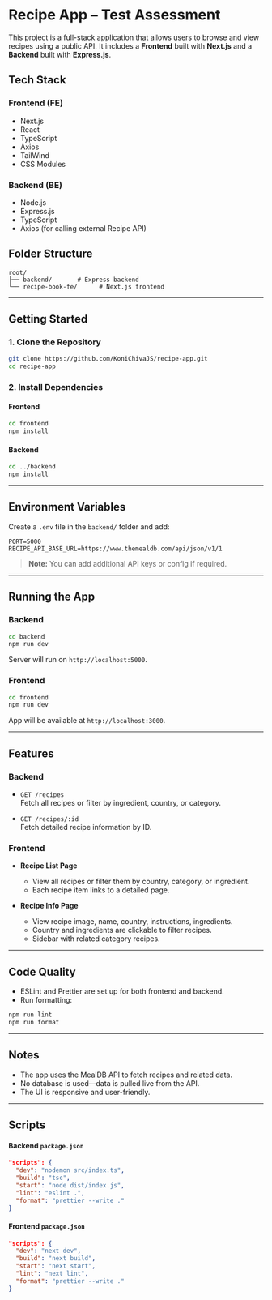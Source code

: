 # Recipe App – Test Assessment

This project is a full-stack application that allows users to browse and view recipes using a public API. It includes a **Frontend** built with **Next.js** and a **Backend** built with **Express.js**.

## Tech Stack

### Frontend (FE)

- Next.js
- React
- TypeScript
- Axios
- TailWind
- CSS Modules

### Backend (BE)

- Node.js
- Express.js
- TypeScript
- Axios (for calling external Recipe API)

## Folder Structure

```
root/
├── backend/       # Express backend
└── recipe-book-fe/      # Next.js frontend
```

---

## Getting Started

### 1. Clone the Repository

```bash
git clone https://github.com/KoniChivaJS/recipe-app.git
cd recipe-app
```

### 2. Install Dependencies

#### Frontend

```bash
cd frontend
npm install
```

#### Backend

```bash
cd ../backend
npm install
```

---

## Environment Variables

Create a `.env` file in the `backend/` folder and add:

```
PORT=5000
RECIPE_API_BASE_URL=https://www.themealdb.com/api/json/v1/1
```

> **Note:** You can add additional API keys or config if required.

---

## Running the App

### Backend

```bash
cd backend
npm run dev
```

Server will run on `http://localhost:5000`.

### Frontend

```bash
cd frontend
npm run dev
```

App will be available at `http://localhost:3000`.

---

## Features

### Backend

- `GET /recipes`  
  Fetch all recipes or filter by ingredient, country, or category.

- `GET /recipes/:id`  
  Fetch detailed recipe information by ID.

### Frontend

- **Recipe List Page**

  - View all recipes or filter them by country, category, or ingredient.
  - Each recipe item links to a detailed page.

- **Recipe Info Page**
  - View recipe image, name, country, instructions, ingredients.
  - Country and ingredients are clickable to filter recipes.
  - Sidebar with related category recipes.

---

## Code Quality

- ESLint and Prettier are set up for both frontend and backend.
- Run formatting:

```bash
npm run lint
npm run format
```

---

## Notes

- The app uses the MealDB API to fetch recipes and related data.
- No database is used—data is pulled live from the API.
- The UI is responsive and user-friendly.

---

## Scripts

#### Backend `package.json`

```json
"scripts": {
  "dev": "nodemon src/index.ts",
  "build": "tsc",
  "start": "node dist/index.js",
  "lint": "eslint .",
  "format": "prettier --write ."
}
```

#### Frontend `package.json`

```json
"scripts": {
  "dev": "next dev",
  "build": "next build",
  "start": "next start",
  "lint": "next lint",
  "format": "prettier --write ."
}
```
